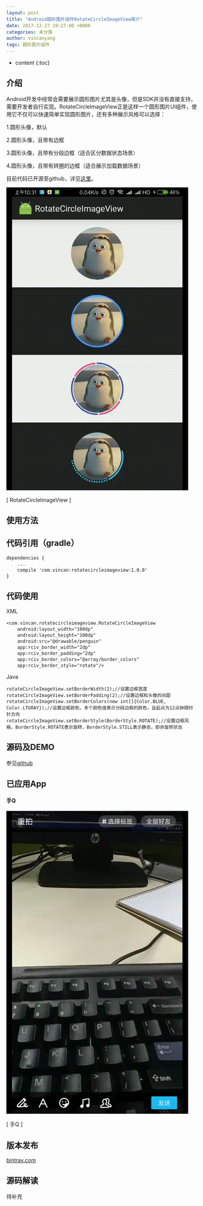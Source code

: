 ```yaml
---
layout: post
title: "Android圆形图片组件RotateCircleImageView简介"
date: 2017-12-27 19:27:00 +0800
categories: 未分类
author: vincanyang
tags: 圆形图片组件
---
```


* content
{:toc}



## 介绍

Android开发中经常会需要展示圆形图片尤其是头像，但是SDK并没有直接支持，需要开发者自行实现。RotateCircleImageView正是这样一个圆形图片UI组件，使用它不仅可以快速简单实现圆形图片，还有多种展示风格可以选择：
<!--more-->

1.圆形头像，默认

2.圆形头像，且带有边框

3.圆形头像，且带有分段边框（适合区分数据状态场景）

4.圆形头像，且带有转圈的边框（适合展示加载数据场景）

目前代码已开源至github，详见[这里](https://github.com/yangwencan2002/RotateCircleImageView)。  

![](/image/android_yuan_xing_tu_pian_zu_jian_rotatecircleimageview_jian_jie/bd090a794e1621d5fa8fe58d6b8144a9b068d53a66c5a4b5ffbb8373c159258a)  

[ RotateCircleImageView ]

## 使用方法

## 代码引用（gradle）

    
    
    dependencies {
        ...
        compile 'com.vincan:rotatecircleimageview:1.0.0'
    }
    

## 代码使用

XML

    
    
    <com.vincan.rotatecircleimageview.RotateCircleImageView
        android:layout_width="100dp"
        android:layout_height="100dp"
        android:src="@drawable/penguin"
        app:rciv_border_width="2dp"
        app:rciv_border_padding="2dp"
        app:rciv_border_colors="@array/border_colors"
        app:rciv_border_style="rotate"/>
    

Java

    
    
    rotateCircleImageView.setBorderWidth(2);//设置边框宽度
    rotateCircleImageView.setBorderPadding(2);//设置边框和头像的间距
    rotateCircleImageView.setBorderColors(new int[]{Color.BLUE, Color.LTGRAY});//设置边框颜色，多个颜色值表示分段边框的颜色，且起点为12点钟顺时针方向
    rotateCircleImageView.setBorderStyle(BorderStyle.ROTATE);//设置边框风格，BorderStyle.ROTATE表示旋转，BorderStyle.STILL表示静态，即非旋转状态
    

## 源码及DEMO

参见[github](https://github.com/yangwencan2002/RotateCircleImageView)

## 已应用App

#### 手Q

![](/image/android_yuan_xing_tu_pian_zu_jian_rotatecircleimageview_jian_jie/105d377f3422186c6a25bc9b9802b2327a131445829630d8324732c87bdbc894)  

[ 手Q ]

## 版本发布

[bintray.com](https://bintray.com/yangwencan2002/maven/RotateCircleImageView)

## 源码解读

待补充

